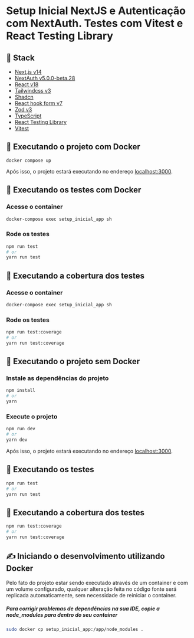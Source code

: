 # Setup Inicial NextJS e Autenticação com NextAuth. Testes com Vitest e React Testing Library

## 🥞 Stack

- [Next.js v14](https://nextjs.org/docs)
- [NextAuth v5.0.0-beta.28](https://next-auth.js.org/)
- [React v18](https://react.dev/reference/react)
- [Tailwindcss v3](https://tailwindcss.com/docs/installation)
- [Shadcn](https://ui.shadcn.com/docs)
- [React hook form v7](https://react-hook-form.com/get-started)
- [Zod v3](https://zod.dev/?id=basic-usage)
- [TypeScript](https://www.typescriptlang.org/docs/)
- [React Testing Library](https://testing-library.com/docs/react-testing-library/intro/)
- [Vitest](https://vitest.dev/guide/)

## 🚀 Executando o projeto com Docker

```base
docker compose up
```

Após isso, o projeto estará executando no endereço [localhost:3000](http://localhost:3000).

## 🧪 Executando os testes com Docker

### Acesse o container

```bash
docker-compose exec setup_inicial_app sh
```

### Rode os testes

```bash
npm run test
# or
yarn run test
```

## 🧪 Executando a cobertura dos testes

### Acesse o container

```bash
docker-compose exec setup_inicial_app sh
```

### Rode os testes

```bash
npm run test:coverage
# or
yarn run test:coverage
```

## 🚀 Executando o projeto sem Docker

### Instale as dependências do projeto

```bash
npm install
# or
yarn
```

### Execute o projeto

```bash
npm run dev
# or
yarn dev
```

Após isso, o projeto estará executando no endereço [localhost:3000](http://localhost:3000).

## 🧪 Executando os testes

```bash
npm run test
# or
yarn run test
```

## 🧪 Executando a cobertura dos testes

```bash
npm run test:coverage
# or
yarn run test:coverage
```

## ✍️ Iniciando o desenvolvimento utilizando Docker

Pelo fato do projeto estar sendo executado através de um container e com um volume configurado, qualquer alteração feita no código fonte será replicada automaticamente, sem necessidade de reiniciar o container.

##### Para corrigir problemas de dependências na sua IDE, copie a node_modules para dentro do seu container

```bash
sudo docker cp setup_inicial_app:/app/node_modules .
```
